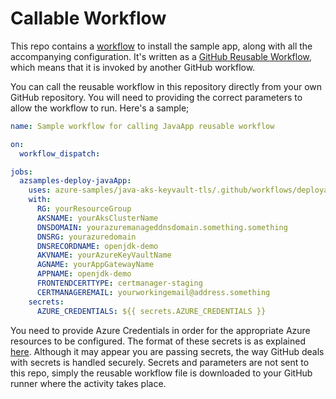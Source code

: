 # Callable Workflow

This repo contains a [workflow](.github\workflows\deployapp.yml) to install the sample app, along with all the accompanying configuration.
It's written as a [GitHub Reusable Workflow](https://docs.github.com/en/actions/using-workflows/reusing-workflows), which means that it is invoked by another GitHub workflow.

You can call the reusable workflow in this repository directly from your own GitHub repository.
You will need to providing the correct parameters to allow the workflow to run. Here's a sample;

```yaml
name: Sample workflow for calling JavaApp reusable workflow

on:
  workflow_dispatch:

jobs:
  azsamples-deploy-javaApp:
    uses: azure-samples/java-aks-keyvault-tls/.github/workflows/deployapp.yml@1.0-preview
    with:
      RG: yourResourceGroup
      AKSNAME: yourAksClusterName
      DNSDOMAIN: yourazuremanageddnsdomain.something.something
      DNSRG: yourazuredomain
      DNSRECORDNAME: openjdk-demo
      AKVNAME: yourAzureKeyVaultName
      AGNAME: yourAppGatewayName
      APPNAME: openjdk-demo
      FRONTENDCERTTYPE: certmanager-staging
      CERTMANAGEREMAIL: yourworkingemail@address.something
    secrets:
      AZURE_CREDENTIALS: ${{ secrets.AZURE_CREDENTIALS }}
```

You need to provide Azure Credentials in order for the appropriate Azure resources to be configured. The format of these secrets is as explained [here](https://github.com/Azure/login#configure-a-service-principal-with-a-secret).
Although it may appear you are passing secrets, the way GitHub deals with secrets is handled securely. Secrets and parameters are not sent to this repo, simply the reusable workflow file is downloaded to your GitHub runner where the activity takes place.
